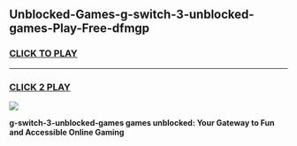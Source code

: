 
## Unblocked-Games-g-switch-3-unblocked-games-Play-Free-dfmgp
<h3>
<a href="https://premium76.site?title=g-switch-3-unblocked-games&ref=09A">CLICK TO PLAY</a></h3>
<hr>

<h3>
<a href="https://premium76.site?title=g-switch-3-unblocked-games&ref=09A">CLICK 2 PLAY</a>
  
</h3>

<a href="https://premium76.site?title=g-switch-3-unblocked-games&ref=09A"><img src="https://clearcache.store/games.png"></a>


**g-switch-3-unblocked-games games unblocked: Your Gateway to Fun and Accessible Online Gaming**
